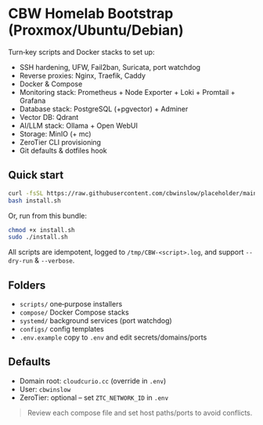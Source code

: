 # CBW Homelab Bootstrap (Proxmox/Ubuntu/Debian)

Turn‑key scripts and Docker stacks to set up:
- SSH hardening, UFW, Fail2ban, Suricata, port watchdog
- Reverse proxies: Nginx, Traefik, Caddy
- Docker & Compose
- Monitoring stack: Prometheus + Node Exporter + Loki + Promtail + Grafana
- Database stack: PostgreSQL (+pgvector) + Adminer
- Vector DB: Qdrant
- AI/LLM stack: Ollama + Open WebUI
- Storage: MinIO (+ mc)
- ZeroTier CLI provisioning
- Git defaults & dotfiles hook

## Quick start
```bash
curl -fsSL https://raw.githubusercontent.com/cbwinslow/placeholder/main/install.sh -o install.sh
bash install.sh
```
Or, run from this bundle:
```bash
chmod +x install.sh
sudo ./install.sh
```
All scripts are idempotent, logged to `/tmp/CBW-<script>.log`, and support `--dry-run` & `--verbose`.

## Folders
- `scripts/` one‑purpose installers
- `compose/` Docker Compose stacks
- `systemd/` background services (port watchdog)
- `configs/` config templates
- `.env.example` copy to `.env` and edit secrets/domains/ports

## Defaults
- Domain root: `cloudcurio.cc` (override in `.env`)
- User: `cbwinslow`
- ZeroTier: optional – set `ZTC_NETWORK_ID` in `.env`

> Review each compose file and set host paths/ports to avoid conflicts.
